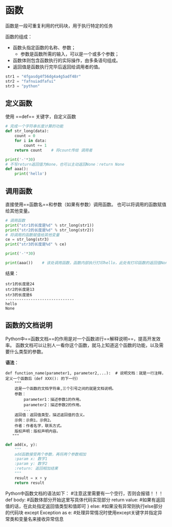# 函数

函数是一段可重复利用的代码块，用于执行特定的任务

函数的组成：
- 函数头指定函数的名称、参数；
	- 参数是函数所需的输入，可以是一个或多个参数；
- 函数体则包含函数执行的实际操作，由多条语句组成。
- 返回值是函数执行完毕后返回给调用者的值。​

```python
str1 = "4fgasdg4f56dg4a4g5adf48r"
str2 = "fafnuiadfafui"
str3 = "python"
```
## 定义函数
使用 ==def== 关键字，自定义函数
```python
# 完成一个字符串长度计算的功能
def str_long(data):
	count = 0
	for i in data:
		count += 1
	return count	# 将count传给 调用者

print('-'*30)
# 不写return返回值为None，也可以主动返回None：return None
def aaa():
	print('hello')
```

## 调用函数
直接使用==函数名==和参数（如果有参数）调用函数。
也可以将调用的函数赋值给其他变量。
```python
# 调用函数
print("str1的长度是%d" % str_long(str1))
print("str2的长度是%d" % str_long(str2))
# 将调用的函数赋值给其他变量
ce = str_long(str3)
print("str3的长度是%d" % ce)

print('-'*30)

print(aaa())	# 该处调用函数，函数内部执行打印hello，此处有打印函数的返回值None
```
结果：
```
str1的长度是24
str2的长度是13
str3的长度是6
------------------------------
hello
None
```

## 函数的文档说明
Python中==函数文档==的作用是对一个函数进行==解释说明==，提高开发效率。
函数文档可以让别人一看你这个函数，就马上知道这个函数的功能，以及需要什么类型的参数。​

**语法**：
```
def function_name(parameter1, parameter2,...):	# 说明文档：就是一行注释，定义一个函数后（def XXX(): 的下一行）
    """
	这是一个函数的文档字符串,三个引号之间的就是文档说明。
	参数：
	    parameter1：描述参数1的作用。
	    parameter2：描述参数2的作用。
	    ...
	返回值：返回值类型，描述返回值的含义。
	示例：示例1，示例2。
	作者：作者名字，联系方式。
	版权声明：版权声明内容。
   """
```

```python
def add(x, y):
    """
    add函数接受两个参数，再将两个参数相加
    :param x: 数字1
    :param y: 数字2
    :return: 返回相加结果
    """
    result = x + y
    return result
```
Python中函数文档的语法如下：
  #注意这里需要有一个空行，否则会报错！！！
   def body:  #函数体部分开始这里写具体代码实现部分
       return value: #如果有返回值的话，在此处指定返回值类型和值即可
   } else: #如果没有异常则执行else部分的代码块
   except Exception as e: #处理异常情况时使用except关键字并指定异常类和变量名来接收异常信息​
<!--stackedit_data:
eyJoaXN0b3J5IjpbLTE5OTI5NDkzODQsMTMwMzE5MTAxNCw2ND
UzNDk3NzBdfQ==
-->